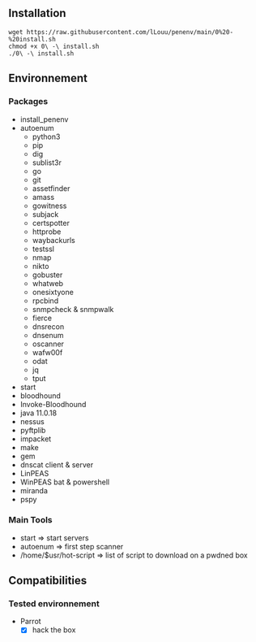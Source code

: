 

## Installation
```
wget https://raw.githubusercontent.com/lLouu/penenv/main/0%20-%20install.sh
chmod +x 0\ -\ install.sh
./0\ -\ install.sh
```

## Environnement
### Packages
- install_penenv
- autoenum
   - python3
   - pip
   - dig
   - sublist3r
   - go
   - git
   - assetfinder
   - amass
   - gowitness
   - subjack
   - certspotter
   - httprobe
   - waybackurls
   - testssl
   - nmap
   - nikto
   - gobuster
   - whatweb
   - onesixtyone
   - rpcbind
   - snmpcheck & snmpwalk
   - fierce
   - dnsrecon
   - dnsenum
   - oscanner
   - wafw00f
   - odat
   - jq
   - tput
- start
- bloodhound
- Invoke-Bloodhound
- java 11.0.18
- nessus
- pyftplib
- impacket
- make
- gem
- dnscat client & server
- LinPEAS
- WinPEAS bat & powershell
- miranda
- pspy

### Main Tools
- start => start servers
- autoenum => first step scanner
- /home/$usr/hot-script => list of script to download on a pwdned box

## Compatibilities

### Tested environnement
- Parrot
   - [X] hack the box
